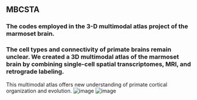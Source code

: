 ## MBCSTA
### The codes employed in the 3-D multimodal atlas project of the marmoset brain.
### The cell types and connectivity of primate brains remain unclear. We created a 3D multimodal atlas of the marmoset brain by combining single-cell spatial transcriptomes, MRI, and retrograde labeling.
This multimodal atlas offers new understanding of primate cortical organization and evolution.
![image](https://github.com/user-attachments/assets/a72a2497-bdc6-43ca-bf5c-9255816f3460)
![image](https://github.com/user-attachments/assets/e9102bc2-13e2-47ec-80ab-abb0146bdcc1)
